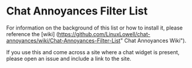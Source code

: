 # Chat Annoyances Filter List

For information on the background of this list or how to install it, please reference the [wiki] (https://github.com/LinuxLowell/chat-annoyances/wiki/Chat-Annoyances-Filter-List" Chat Annoyances Wiki").

If you use this and come across a site where a chat widget is present, please open an issue and include a link to the site.
